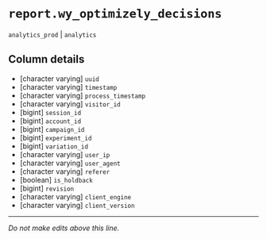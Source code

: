 # `report.wy_optimizely_decisions`
`analytics_prod` | `analytics`

## Column details
* [character varying] `uuid`
* [character varying] `timestamp`
* [character varying] `process_timestamp`
* [character varying] `visitor_id`
* [bigint]    `session_id`
* [bigint]    `account_id`
* [bigint]    `campaign_id`
* [bigint]    `experiment_id`
* [bigint]    `variation_id`
* [character varying] `user_ip`
* [character varying] `user_agent`
* [character varying] `referer`
* [boolean]   `is_holdback`
* [bigint]    `revision`
* [character varying] `client_engine`
* [character varying] `client_version`

-------------------------------------------------------------------------------
*Do not make edits above this line.*
